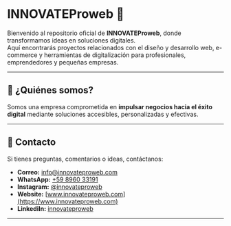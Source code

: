 # INNOVATEProweb 🚀

Bienvenido al repositorio oficial de **INNOVATEProweb**, donde transformamos ideas en soluciones digitales.  
Aquí encontrarás proyectos relacionados con el diseño y desarrollo web, e-commerce y herramientas de digitalización para profesionales, emprendedores y pequeñas empresas.  

---

## 🌟 ¿Quiénes somos?  
Somos una empresa comprometida en **impulsar negocios hacia el éxito digital** mediante soluciones accesibles, personalizadas y efectivas.  

---

## 📧 Contacto  
Si tienes preguntas, comentarios o ideas, contáctanos:  
- **Correo:** info@innovateproweb.com  
- **WhatsApp:** [+59 8960 33191](https://api.whatsapp.com/send/?phone=59896033191)
- **Instagram:** [@innovateproweb](https://instagram.com/innovateproweb)  
- **Website:** [www.innovateproweb.com](https://www.innovateproweb.com)  
- **LinkediIn:** [innovateproweb](https://www.linkedin.com/in/innovateproweb)  

---

